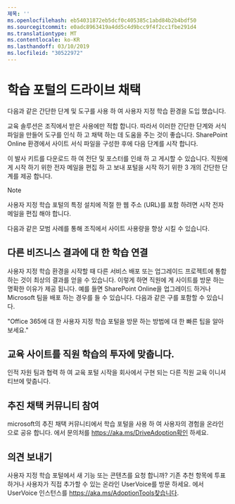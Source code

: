 ```yaml
---
제목: ''
ms.openlocfilehash: eb54031872eb5dcf0c405385c1abd84b2b4bdf50
ms.sourcegitcommit: e0adc8963419a4dd5c4d9bcc9f4f2cc1fbe291d4
ms.translationtype: MT
ms.contentlocale: ko-KR
ms.lasthandoff: 03/10/2019
ms.locfileid: "30522972"
---
```

# <a name="drive-adoption-of-your-learning-portal"></a>학습 포털의 드라이브 채택

다음과 같은 간단한 단계 및 도구를 사용 하 여 사용자 지정 학습 환경을 도입 했습니다. 

교육 솔루션은 조직에서 받은 사용에만 적합 합니다.  따라서 이러한 간단한 단계와 서식 파일을 만들어 도구를 인식 하 고 채택 하는 데 도움을 주는 것이 좋습니다. SharePoint Online 환경에서 사이트 서식 파일을 구성한 후에 다음 단계를 시작 합니다.

이 발사 키트를 다운로드 하 여 전단 및 포스터를 인쇄 하 고 게시할 수 있습니다.  직원에 게 시작 하기 위한 전자 메일을 편집 하 고 보내 포털을 시작 하기 위한 3 개의 간단한 단계를 제공 합니다.  

> [!NOTE]
> 사용자 지정 학습 포털의 특정 설치에 적절 한 웹 주소 (URL)를 포함 하려면 시작 전자 메일을 편집 해야 합니다.

다음과 같은 모범 사례를 통해 조직에서 사이트 사용량을 향상 시킬 수 있습니다.  

## <a name="connect-learning-to-other-business-outcomes"></a>다른 비즈니스 결과에 대 한 학습 연결

사용자 지정 학습 환경을 시작할 때 다른 서비스 배포 또는 업그레이드 프로젝트에 통합 하는 것이 최상의 결과를 얻을 수 있습니다.  이렇게 하면 직원에 게 사이트를 방문 하는 명확한 이유가 제공 됩니다.  예를 들면 SharePoint Online을 업그레이드 하거나 Microsoft 팀을 배포 하는 경우를 들 수 있습니다.  다음과 같은 구를 포함할 수 있습니다.

"Office 365에 대 한 사용자 <Insert service name here> 지정 학습 포털을 방문 하는 방법에 대 한 빠른 팁을 알아보세요." 

## <a name="align-the-training-site-to-investments-in-your-employee-learning"></a>교육 사이트를 직원 학습의 투자에 맞춥니다. 

인적 자원 팀과 협력 하 여 교육 포털 시작을 회사에서 구현 되는 다른 직원 교육 이니셔티브에 맞춥니다. 

## <a name="join-the-driving-adoption-community"></a>추진 채택 커뮤니티 참여

microsoft의 추진 채택 커뮤니티에서 학습 포털을 사용 하 여 사용자의 경험을 온라인으로 공유 합니다.  에서 문의처를 https://aka.ms/DriveAdoption확인 하세요.

## <a name="give-us-feedback"></a>의견 보내기

사용자 지정 학습 포털에서 새 기능 또는 콘텐츠를 요청 합니까?  기존 추천 항목에 투표 하거나 사용자가 직접 추가할 수 있는 온라인 UserVoice를 방문 하세요.  에서 UserVoice 인스턴스를 https://aka.ms/AdoptionTools찾습니다.
